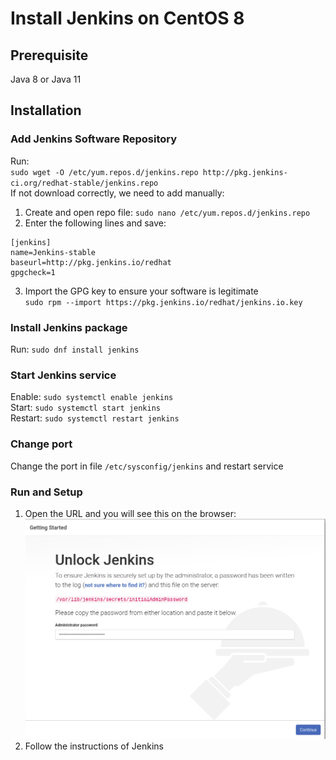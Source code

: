 # Install Jenkins on CentOS 8
## Prerequisite
Java 8 or Java 11
## Installation
### Add Jenkins Software Repository
Run: <br>
`sudo wget -O /etc/yum.repos.d/jenkins.repo http://pkg.jenkins-ci.org/redhat-stable/jenkins.repo` <br>
If not download correctly, we need to add manually: <br>
1. Create and open repo file: `sudo nano /etc/yum.repos.d/jenkins.repo` <br>
2. Enter the following lines and save:
```
[jenkins]
name=Jenkins-stable
baseurl=http://pkg.jenkins.io/redhat
gpgcheck=1
```
3. Import the GPG key to ensure your software is legitimate <br>
`sudo rpm --import https://pkg.jenkins.io/redhat/jenkins.io.key`
### Install Jenkins package
Run: `sudo dnf install jenkins`
### Start Jenkins service
Enable: `sudo systemctl enable jenkins` <br>
Start: `sudo systemctl start jenkins` <br>
Restart: `sudo systemctl restart jenkins` <br>
### Change port
Change the port in file `/etc/sysconfig/jenkins` and restart service
### Run and Setup
1. Open the URL and you will see this on the browser: <br>
![Jenkins Initial Root Password](./jenkins_initial_root_password.png)
2. Follow the instructions of Jenkins
